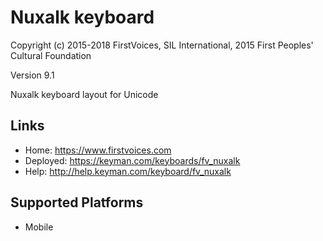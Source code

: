 Nuxalk keyboard
======================

Copyright (c) 2015-2018 FirstVoices, SIL International, 2015 First Peoples' Cultural Foundation

Version 9.1

Nuxalk keyboard layout for Unicode

Links
-----

 * Home:     <https://www.firstvoices.com>
 * Deployed: <https://keyman.com/keyboards/fv_nuxalk>
 * Help:     <http://help.keyman.com/keyboard/fv_nuxalk>
 
Supported Platforms
-------------------

 * Mobile

